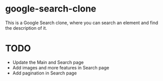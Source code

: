 # google-search-clone

This is a Google Search clone, where you can search an element and find the description of it.

# TODO
- Update the Main and Search page
- Add images and more features in Search page
- Add pagination in Search page


